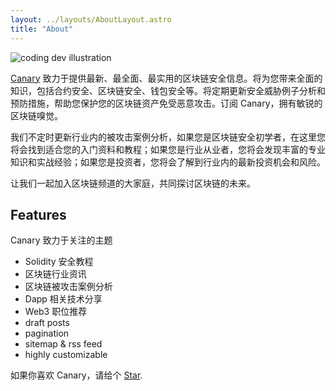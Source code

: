 ```yaml
---
layout: ../layouts/AboutLayout.astro
title: "About"
---
```


<div>
  <img src="https://res.cloudinary.com/dewu7okpv/image/upload/v1675845822/blog/canary/logo_ihzvig.png" class="sm:w-1/2 mx-auto" alt="coding dev illustration">
</div>

[Canary](https://github.com/hubingliang/canary)
致力于提供最新、最全面、最实用的区块链安全信息。将为您带来全面的知识，包括合约安全、区块链安全、钱包安全等。将定期更新安全威胁例子分析和预防措施，帮助您保护您的区块链资产免受恶意攻击。订阅 Canary，拥有敏锐的区块链嗅觉。

我们不定时更新行业内的被攻击案例分析，如果您是区块链安全初学者，在这里您将会找到适合您的入门资料和教程；如果您是行业从业者，您将会发现丰富的专业知识和实战经验；如果您是投资者，您将会了解到行业内的最新投资机会和风险。

让我们一起加入区块链频道的大家庭，共同探讨区块链的未来。

## Features

Canary 致力于关注的主题

- Solidity 安全教程
- 区块链行业资讯
- 区块链被攻击案例分析
- Dapp 相关技术分享
- Web3 职位推荐
- draft posts
- pagination
- sitemap & rss feed
- highly customizable

如果你喜欢 Canary，请给个 [Star](https://github.com/hubingliang/canary).

<!-- Or you can even give any feedback via my [email](mailto:brianhu.cn@gmail.com). -->
